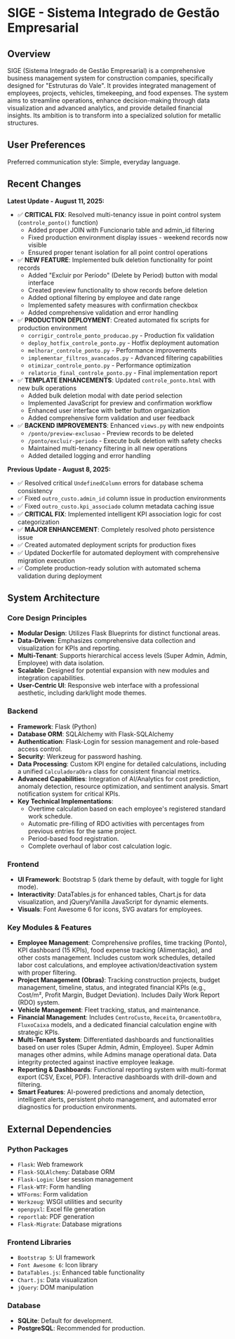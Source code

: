 # SIGE - Sistema Integrado de Gestão Empresarial

## Overview

SIGE (Sistema Integrado de Gestão Empresarial) is a comprehensive business management system for construction companies, specifically designed for "Estruturas do Vale". It provides integrated management of employees, projects, vehicles, timekeeping, and food expenses. The system aims to streamline operations, enhance decision-making through data visualization and advanced analytics, and provide detailed financial insights. Its ambition is to transform into a specialized solution for metallic structures.

## User Preferences

Preferred communication style: Simple, everyday language.

## Recent Changes

**Latest Update - August 11, 2025:**
- ✅ **CRITICAL FIX**: Resolved multi-tenancy issue in point control system (`controle_ponto()` function)
  - Added proper JOIN with Funcionario table and admin_id filtering
  - Fixed production environment display issues - weekend records now visible
  - Ensured proper tenant isolation for all point control operations
- ✅ **NEW FEATURE**: Implemented bulk deletion functionality for point records
  - Added "Excluir por Período" (Delete by Period) button with modal interface
  - Created preview functionality to show records before deletion
  - Added optional filtering by employee and date range
  - Implemented safety measures with confirmation checkbox
  - Added comprehensive validation and error handling
- ✅ **PRODUCTION DEPLOYMENT**: Created automated fix scripts for production environment
  - `corrigir_controle_ponto_producao.py` - Production fix validation
  - `deploy_hotfix_controle_ponto.py` - Hotfix deployment automation
  - `melhorar_controle_ponto.py` - Performance improvements
  - `implementar_filtros_avancados.py` - Advanced filtering capabilities
  - `otimizar_controle_ponto.py` - Performance optimization
  - `relatorio_final_controle_ponto.py` - Final implementation report
- ✅ **TEMPLATE ENHANCEMENTS**: Updated `controle_ponto.html` with new bulk operations
  - Added bulk deletion modal with date period selection
  - Implemented JavaScript for preview and confirmation workflow
  - Enhanced user interface with better button organization
  - Added comprehensive form validation and user feedback
- ✅ **BACKEND IMPROVEMENTS**: Enhanced `views.py` with new endpoints
  - `/ponto/preview-exclusao` - Preview records to be deleted
  - `/ponto/excluir-periodo` - Execute bulk deletion with safety checks
  - Maintained multi-tenancy filtering in all new operations
  - Added detailed logging and error handling

**Previous Update - August 8, 2025:**
- ✅ Resolved critical `UndefinedColumn` errors for database schema consistency
- ✅ Fixed `outro_custo.admin_id` column issue in production environments
- ✅ Fixed `outro_custo.kpi_associado` column metadata caching issue
- ✅ **CRITICAL FIX**: Implemented intelligent KPI association logic for cost categorization
- ✅ **MAJOR ENHANCEMENT**: Completely resolved photo persistence issue
- ✅ Created automated deployment scripts for production fixes
- ✅ Updated Dockerfile for automated deployment with comprehensive migration execution
- ✅ Complete production-ready solution with automated schema validation during deployment

## System Architecture

### Core Design Principles
- **Modular Design**: Utilizes Flask Blueprints for distinct functional areas.
- **Data-Driven**: Emphasizes comprehensive data collection and visualization for KPIs and reporting.
- **Multi-Tenant**: Supports hierarchical access levels (Super Admin, Admin, Employee) with data isolation.
- **Scalable**: Designed for potential expansion with new modules and integration capabilities.
- **User-Centric UI**: Responsive web interface with a professional aesthetic, including dark/light mode themes.

### Backend
- **Framework**: Flask (Python)
- **Database ORM**: SQLAlchemy with Flask-SQLAlchemy
- **Authentication**: Flask-Login for session management and role-based access control.
- **Security**: Werkzeug for password hashing.
- **Data Processing**: Custom KPI engine for detailed calculations, including a unified `CalculadoraObra` class for consistent financial metrics.
- **Advanced Capabilities**: Integration of AI/Analytics for cost prediction, anomaly detection, resource optimization, and sentiment analysis. Smart notification system for critical KPIs.
- **Key Technical Implementations**:
    - Overtime calculation based on each employee's registered standard work schedule.
    - Automatic pre-filling of RDO activities with percentages from previous entries for the same project.
    - Period-based food registration.
    - Complete overhaul of labor cost calculation logic.

### Frontend
- **UI Framework**: Bootstrap 5 (dark theme by default, with toggle for light mode).
- **Interactivity**: DataTables.js for enhanced tables, Chart.js for data visualization, and jQuery/Vanilla JavaScript for dynamic elements.
- **Visuals**: Font Awesome 6 for icons, SVG avatars for employees.

### Key Modules & Features
- **Employee Management**: Comprehensive profiles, time tracking (Ponto), KPI dashboard (15 KPIs), food expense tracking (Alimentação), and other costs management. Includes custom work schedules, detailed labor cost calculations, and employee activation/deactivation system with proper filtering.
- **Project Management (Obras)**: Tracking construction projects, budget management, timeline, status, and integrated financial KPIs (e.g., Cost/m², Profit Margin, Budget Deviation). Includes Daily Work Report (RDO) system.
- **Vehicle Management**: Fleet tracking, status, and maintenance.
- **Financial Management**: Includes `CentroCusto`, `Receita`, `OrcamentoObra`, `FluxoCaixa` models, and a dedicated financial calculation engine with strategic KPIs.
- **Multi-Tenant System**: Differentiated dashboards and functionalities based on user roles (Super Admin, Admin, Employee). Super Admin manages other admins, while Admins manage operational data. Data integrity protected against inactive employee leakage.
- **Reporting & Dashboards**: Functional reporting system with multi-format export (CSV, Excel, PDF). Interactive dashboards with drill-down and filtering.
- **Smart Features**: AI-powered predictions and anomaly detection, intelligent alerts, persistent photo management, and automated error diagnostics for production environments.

## External Dependencies

### Python Packages
- `Flask`: Web framework
- `Flask-SQLAlchemy`: Database ORM
- `Flask-Login`: User session management
- `Flask-WTF`: Form handling
- `WTForms`: Form validation
- `Werkzeug`: WSGI utilities and security
- `openpyxl`: Excel file generation
- `reportlab`: PDF generation
- `Flask-Migrate`: Database migrations

### Frontend Libraries
- `Bootstrap 5`: UI framework
- `Font Awesome 6`: Icon library
- `DataTables.js`: Enhanced table functionality
- `Chart.js`: Data visualization
- `jQuery`: DOM manipulation

### Database
- **SQLite**: Default for development.
- **PostgreSQL**: Recommended for production.